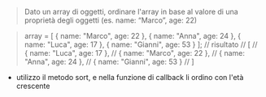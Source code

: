 > Dato un array di oggetti, ordinare l'array in base al valore di una proprietà degli oggetti (es. name: “Marco”, age: 22)

> array = [
	{ name: "Marco", age: 22 },
	{ name: "Anna", age: 24 },
	{ name: "Luca", age: 17 },
	{ name: "Gianni", age: 53 }
];
// risultato
// [
//     { name: "Luca", age: 17 },
//     { name: "Marco", age: 22 },
//     { name: "Anna", age: 24 },
//     { name: "Gianni", age: 53 }
// ]

- utilizzo il metodo sort, e nella funzione di callback li ordino con l'età crescente
